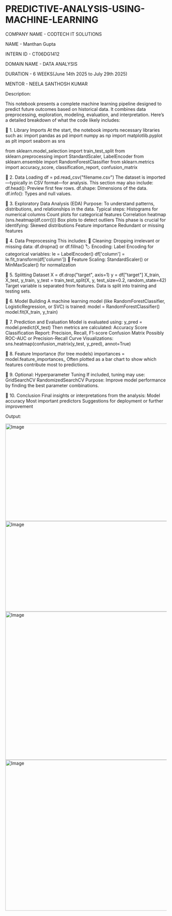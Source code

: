 # PREDICTIVE-ANALYSIS-USING-MACHINE-LEARNING

COMPANY NAME - CODTECH IT SOLUTIONS

NAME - Manthan Gupta

INTERN ID - CT06DG1412

DOMAIN NAME - DATA ANALYSIS

DURATION - 6 WEEKS(June 14th 2025 to July 29th 2025)

MENTOR - NEELA SANTHOSH KUMAR

Description:

This notebook presents a complete machine learning pipeline designed to predict future outcomes based on historical data. It combines data preprocessing, exploration, modeling, evaluation, and interpretation. Here’s a detailed breakdown of what the code likely includes:

🔹 1. Library Imports
At the start, the notebook imports necessary libraries such as:
import pandas as pd
import numpy as np
import matplotlib.pyplot as plt
import seaborn as sns

from sklearn.model_selection import train_test_split
from sklearn.preprocessing import StandardScaler, LabelEncoder
from sklearn.ensemble import RandomForestClassifier
from sklearn.metrics import accuracy_score, classification_report, confusion_matrix

🔹 2. Data Loading
df = pd.read_csv("filename.csv")
The dataset is imported—typically in CSV format—for analysis.
This section may also include:
df.head(): Preview first few rows.
df.shape: Dimensions of the data.
df.info(): Types and null values.

🔹 3. Exploratory Data Analysis (EDA)
Purpose: To understand patterns, distributions, and relationships in the data.
Typical steps:
Histograms for numerical columns
Count plots for categorical features
Correlation heatmap (sns.heatmap(df.corr()))
Box plots to detect outliers
This phase is crucial for identifying:
Skewed distributions
Feature importance
Redundant or missing features

🔹 4. Data Preprocessing
This includes:
🧼 Cleaning:
Dropping irrelevant or missing data: df.dropna() or df.fillna()
🏷️ Encoding:
Label Encoding for categorical variables:
le = LabelEncoder()
df['column'] = le.fit_transform(df['column'])
📏 Feature Scaling:
StandardScaler() or MinMaxScaler() for normalization

🔹 5. Splitting Dataset
X = df.drop("target", axis=1)
y = df["target"]
X_train, X_test, y_train, y_test = train_test_split(X, y, test_size=0.2, random_state=42)
Target variable is separated from features.
Data is split into training and testing sets.

🔹 6. Model Building
A machine learning model (like RandomForestClassifier, LogisticRegression, or SVC) is trained:
model = RandomForestClassifier()
model.fit(X_train, y_train)

🔹 7. Prediction and Evaluation
Model is evaluated using:
y_pred = model.predict(X_test)
Then metrics are calculated:
Accuracy Score
Classification Report: Precision, Recall, F1-score
Confusion Matrix
Possibly ROC-AUC or Precision-Recall Curve
Visualizations:
sns.heatmap(confusion_matrix(y_test, y_pred), annot=True)

🔹 8. Feature Importance (for tree models)
importances = model.feature_importances_
Often plotted as a bar chart to show which features contribute most to predictions.

🔹 9. Optional: Hyperparameter Tuning
If included, tuning may use:
GridSearchCV
RandomizedSearchCV
Purpose: Improve model performance by finding the best parameter combinations.

🔹 10. Conclusion
Final insights or interpretations from the analysis:
Model accuracy
Most important predictors
Suggestions for deployment or further improvement


Output:

<img width="1516" height="304" alt="Image" src="https://github.com/user-attachments/assets/48280b71-cc7d-4068-bcf4-4b7843940a12" />

<img width="719" height="282" alt="Image" src="https://github.com/user-attachments/assets/79342875-23e1-4af9-b1bb-512aec4d030a" />

<img width="724" height="462" alt="Image" src="https://github.com/user-attachments/assets/ba92b2d9-58a2-4d34-a6d6-94ff97c76e72" />

<img width="719" height="470" alt="Image" src="https://github.com/user-attachments/assets/31a5584d-b4f3-4e6b-83a2-c2d1551aa38f" />

